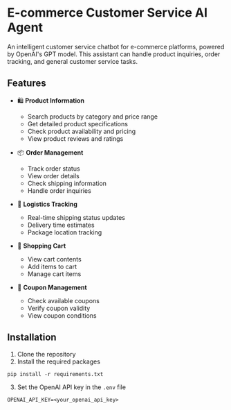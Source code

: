 # E-commerce Customer Service AI Agent

An intelligent customer service chatbot for e-commerce platforms, powered by OpenAI's GPT model. This assistant can handle product inquiries, order tracking, and general customer service tasks.

## Features

- 🛍️ **Product Information**
  - Search products by category and price range
  - Get detailed product specifications
  - Check product availability and pricing
  - View product reviews and ratings

- 📦 **Order Management**
  - Track order status
  - View order details
  - Check shipping information
  - Handle order inquiries

- 🚚 **Logistics Tracking**
  - Real-time shipping status updates
  - Delivery time estimates
  - Package location tracking

- 🛒 **Shopping Cart**
  - View cart contents
  - Add items to cart
  - Manage cart items

- 🎫 **Coupon Management**
  - Check available coupons
  - Verify coupon validity
  - View coupon conditions

## Installation

1. Clone the repository
2. Install the required packages
```
pip install -r requirements.txt
```
3. Set the OpenAI API key in the `.env` file  
```
OPENAI_API_KEY=<your_openai_api_key>
```